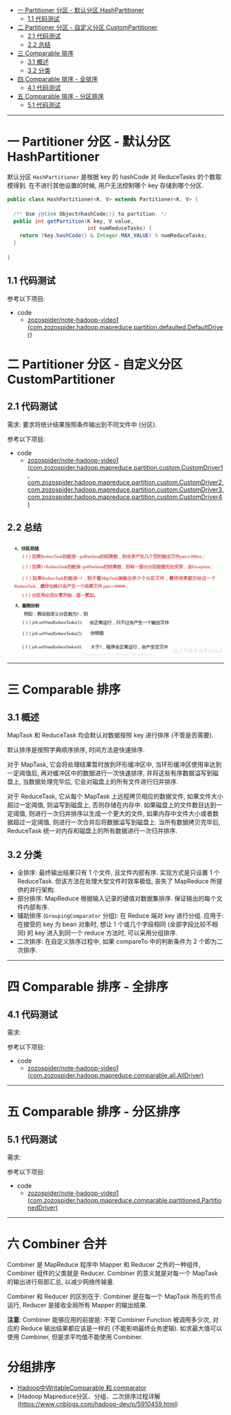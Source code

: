 
- [一 Partitioner 分区 - 默认分区 HashPartitioner](#一-partitioner-分区---默认分区-hashpartitioner)
    - [1.1 代码测试](#11-代码测试)
- [二 Partitioner 分区 - 自定义分区 CustomPartitioner](#二-partitioner-分区---自定义分区-custompartitioner)
    - [2.1 代码测试](#21-代码测试)
    - [2.2 总结](#22-总结)
- [三 Comparable 排序](#三-comparable-排序)
    - [3.1 概述](#31-概述)
    - [3.2 分类](#32-分类)
- [四 Comparable 排序 - 全排序](#四-comparable-排序---全排序)
    - [4.1 代码测试](#41-代码测试)
- [五 Comparable 排序 - 分区排序](#五-comparable-排序---分区排序)
    - [5.1 代码测试](#51-代码测试)

---

# 一 Partitioner 分区 - 默认分区 HashPartitioner

默认分区 `HashPartitioner` 是根据 key 的 hashCode 对 ReduceTasks 的个数取模得到. 在不进行其他设置的时候, 用户无法控制哪个 key 存储到哪个分区.

```java
public class HashPartitioner<K, V> extends Partitioner<K, V> {

  /** Use {@link Object#hashCode()} to partition. */
  public int getPartition(K key, V value,
                          int numReduceTasks) {
    return (key.hashCode() & Integer.MAX_VALUE) % numReduceTasks;
  }

}
```

## 1.1 代码测试

参考以下项目:

- code
  - [zozospider/note-hadoop-video1 (com.zozospider.hadoop.mapreduce.partition.defaulted.DefaultDriver)](https://github.com/zozospider/note-hadoop-video1)

# 二 Partitioner 分区 - 自定义分区 CustomPartitioner

## 2.1 代码测试

需求: 要求将统计结果按照条件输出到不同文件中 (分区).

参考以下项目:

- code
  - [zozospider/note-hadoop-video1 (com.zozospider.hadoop.mapreduce.partition.custom.CustomDriver1, com.zozospider.hadoop.mapreduce.partition.custom.CustomDriver2, com.zozospider.hadoop.mapreduce.partition.custom.CustomDriver3, com.zozospider.hadoop.mapreduce.partition.custom.CustomDriver4)](https://github.com/zozospider/note-hadoop-video1)

## 2.2 总结

![image](https://github.com/zozospider/note/blob/master/data-system/Hadoop/Hadoop-video1-MapReduce%E6%A1%86%E6%9E%B6%E5%8E%9F%E7%90%86-Shuffle%E6%9C%BA%E5%88%B6/Partitioner%E5%88%86%E5%8C%BA%E6%80%BB%E7%BB%93.png?raw=true)

---

# 三 Comparable 排序

## 3.1 概述

MapTask 和 ReduceTask 均会默认对数据按照 key 进行排序 (不管是否需要).

默认排序是按照字典顺序排序, 时间方法是快速排序.

对于 MapTask, 它会将处理结果暂时放到环形缓冲区中, 当环形缓冲区使用率达到一定阈值后, 再对缓冲区中的数据进行一次快速排序, 并将这些有序数据溢写到磁盘上, 当数据处理完毕后, 它会对磁盘上的所有文件进行归并排序.

对于 ReduceTask, 它从每个 MapTask 上远程拷贝相应的数据文件, 如果文件大小超过一定阈值, 则溢写到磁盘上, 否则存储在内存中. 如果磁盘上的文件数目达到一定阈值, 则进行一次归并排序以生成一个更大的文件, 如果内存中文件大小或者数据超过一定阈值, 则进行一次合并后将数据溢写到磁盘上. 当所有数据拷贝完毕后, ReduceTask 统一对内存和磁盘上的所有数据进行一次归并排序.

## 3.2 分类

- 全排序: 最终输出结果只有 1 个文件, 且文件内部有序. 实现方式是只设置 1 个 ReduceTask. 但该方法在处理大型文件时效率极低, 丧失了 MapReduce 所提供的并行架构.
- 部分排序: MapReduce 根据输入记录的键值对数据集排序. 保证输出的每个文件内部有序.
- 辅助排序 (`GroupingComparator` 分组): 在 Reduce 端对 key 进行分组. 应用于: 在接受的 key 为 bean 对象时, 想让 1 个或几个字段相同 (全部字段比较不相同) 的 key 进入到同一个 reduce 方法时, 可以采用分组排序.
- 二次排序: 在自定义排序过程中, 如果 compareTo 中的判断条件为 2 个即为二次排序.

---

# 四 Comparable 排序 - 全排序

## 4.1 代码测试

需求: 

参考以下项目:

- code
  - [zozospider/note-hadoop-video1 (com.zozospider.hadoop.mapreduce.comparable.all.AllDriver)](https://github.com/zozospider/note-hadoop-video1)

---

# 五 Comparable 排序 - 分区排序

## 5.1 代码测试

需求: 

参考以下项目:

- code
  - [zozospider/note-hadoop-video1 (com.zozospider.hadoop.mapreduce.comparable.partitioned.PartitionedDriver)](https://github.com/zozospider/note-hadoop-video1)

---

# 六 Combiner 合并

Combiner 是 MapReduce 程序中 Mapper 和 Reducer 之外的一种组件, Combiner 组件的父类就是 Reducer. Combiner 的意义就是对每一个 MapTask 的输出进行局部汇总, 以减少网络传输量.

Combiner 和 Reducer 的区别在于: Combiner 是在每一个 MapTask 所在的节点运行, Reducer 是接收全局所有 Mapper 的输出结果.

__注意__: Combiner 能够应用的前提是: 不管 Combiner Function 被调用多少次, 对应的 Reduce 输出结果都应该是一样的 (不能影响最终业务逻辑). 如求最大值可以使用 Combiner, 但是求平均值不能使用 Combiner.


# 分组排序

- [Hadoop中WritableComparable 和 comparator](https://www.cnblogs.com/robert-blue/p/4159434.html)
- [Hadoop Mapreduce分区、分组、二次排序过程详解(https://www.cnblogs.com/hadoop-dev/p/5910459.html)
